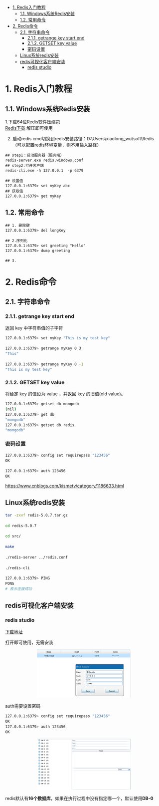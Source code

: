 <!-- TOC -->

- [1. Redis入门教程](#1-redis入门教程)
    - [1.1. Windows系统Redis安装](#11-windows系统redis安装)
    - [1.2. 常用命令](#12-常用命令)
- [2. Redis命令](#2-redis命令)
    - [2.1. 字符串命令](#21-字符串命令)
        - [2.1.1. getrange key start end](#211-getrange-key-start-end)
        - [2.1.2. GETSET key value](#212-getset-key-value)
        - [密码设置](#密码设置)
    - [Linux系统redis安装](#linux系统redis安装)
    - [redis可视化客户端安装](#redis可视化客户端安装)
        - [redis studio](#redis-studio)

<!-- /TOC -->

# 1. Redis入门教程
## 1.1. Windows系统Redis安装
1.下载64位Redis软件压缩包  
[Redis下载](https://github.com/microsoftarchive/redis/releases)
解压即可使用

2. 启动redis
cmd切换到redis安装路径：D:\Users\xiaolong_wu\soft\Redis
（可以配置redis环境变量，则不用输入路径）

```shell
## step1：启动服务器（服务端）
redis-server.exe redis.windows.conf
## step2:打开客户端
redis-cli.exe -h 127.0.0.1  -p 6379

## 设置值
127.0.0.1:6379> set myKey abc
## 获取值
127.0.0.1:6379> get myKey
```

## 1.2. 常用命令
```shell
## 1. 删除键
127.0.0.1:6379> del longKey

## 2.序列化
127.0.0.1:6379> set greeting "Hello"
127.0.0.1:6379> dump greeting

## 3.
```

# 2. Redis命令
## 2.1. 字符串命令
### 2.1.1. getrange key start end
返回 key 中字符串值的子字符
```sh
127.0.0.1:6379> set myKey "This is my test key"

127.0.0.1:6379> getrange myKey 0 3
"This"

127.0.0.1:6379> getrange myKey 0 -1
"This is my test key"
```

### 2.1.2. GETSET key value  
将给定 key 的值设为 value ，并返回 key 的旧值(old value)。
```sh
127.0.0.1:6379> getset db mongodb
(nil)
127.0.0.1:6379> get db
"mongodb"
127.0.0.1:6379> getset db redis
"mongodb"
```
### 密码设置

```sh
127.0.0.1:6379> config set requirepass "123456"
OK

127.0.0.1:6379> auth 123456
OK

```


https://www.cnblogs.com/kismetv/category/1186633.html

## Linux系统redis安装
```sh
tar -zxvf redis-5.0.7.tar.gz

cd redis-5.0.7

cd src/

make

./redis-server ../redis.conf

./redis-cli

127.0.0.1:6379> PING
PONG  
# 表示连接成功
```

## redis可视化客户端安装
### redis studio
[下载地址](https://github.com/cinience/RedisStudio/releases)

打开即可使用，无需安装

<div align="center"><img width="300" heigth="300" src="imgs/1/1.PNG"></div>

auth需要设置密码
```sh
127.0.0.1:6379> config set requirepass "123456"
OK
127.0.0.1:6379> auth 123456
OK
```
<div align="center"><img width="300" heigth="300" src="imgs/1/2.PNG"></div>

redis默认有**16个数据库**，如果在执行过程中没有指定哪一个，默认使用**DB-0**













